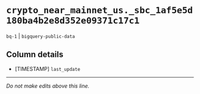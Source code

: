 # `crypto_near_mainnet_us._sbc_1af5e5d180ba4b2e8d352e09371c17c1`
`bq-1` | `bigquery-public-data`

## Column details
* [TIMESTAMP] `last_update`

-------------------------------------------------------------------------------
*Do not make edits above this line.*

